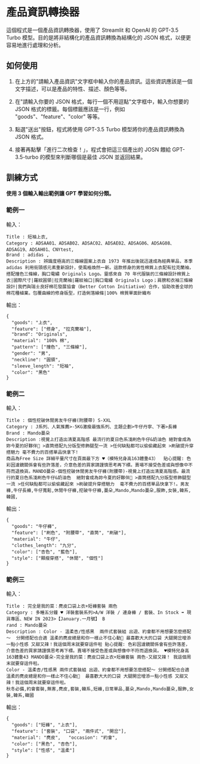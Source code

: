 # 產品資訊轉換器

這個程式是一個產品資訊轉換器，使用了 Streamlit 和 OpenAI 的 GPT-3.5 Turbo 模型。目的是將非結構化的產品資訊轉換為結構化的 JSON 格式，以便更容易地進行處理和分析。

## 如何使用

1. 在上方的"請輸入產品資訊"文字框中輸入你的產品資訊。這些資訊應該是一個文字描述，可以是產品的特性、描述、顏色等等。

2. 在"請輸入你要的 JSON 格式，每行一個不用逗點"文字框中，輸入你想要的 JSON 格式的標籤。每個標籤應該是一行，例如 "goods"、"feature"、"color" 等等。

3. 點選"送出"按鈕，程式將使用 GPT-3.5 Turbo 模型將你的產品資訊轉換為 JSON 格式。

4. 接著再點擊「進行二次檢查！」，程式會把這三個產出的 JOSN 餵給 GPT-3.5-turbo 的模型來判斷哪個是最佳 JSON 並返回結果。

## 訓練方式

**使用 3 個輸入輸出範例讓 GPT 學習如何分類。**

### 範例一

輸入：
```
Title : 短袖上衣,
Category : ADSAA01、ADSAB02、ADSAC02、ADSAE02、ADSAG06、ADSAG08、ADSAG19、ADSAH01、CNYtest,
Brand : adidas ,
Description : 辨識度極高的三條線圖案上衣自 1973 年推出後就迅速成為經典單品，本季 adidas 利用街頭感元素重新設計，使風格煥然一新。這款修身的男性棉質上衣配有拉克蘭袖，搭配撞色三條線，胸口電繡 Originals Logo。靈感來自 70 年代服裝的三條線設計棉質上衣|國際尺寸|羅紋圓領|拉克蘭袖|羅紋袖口|胸口電繡 Originals Logo；肩膀和衣袖三條線設計|我們與瑞士良好棉花發展協會（Better Cotton Initiative）合作，協助改善全球的棉花種植業。包覆曲線的修身版型，打造俐落線條|100% 棉質單面針織布
```

輸出：
```
{
  "goods": "上衣",
  "feature": ["修身", "拉克蘭袖"],
  "brand": "Originals",
  "material": "100% 棉",
  "pattern": ["撞色", "三條線"],
  "gender": "男",
  "neckline": "圓領",
  "sleeve_length": "短袖",
  "color": "黑色"
} 
```

### 範例二

輸入：
```
Title : 個性挖破休閒男友牛仔褲(附腰帶) S-XXL
Category : J系列、人氣推薦>-5KG激瘦最強系列、主題企劃>牛仔丹寧、下著>長褲
Brand : Mando蔓朵
Description :視覺上打造出清夏高階感 最流行的夏日色系淺刷色牛仔&奶油色 絕對會成為妳今夏的好夥伴💛 >直筒搭配九分版型修飾腿型一流 >任何缺點都可以偷偷藏起來 >刷破提升穿搭魅力 毫不費力的百搭單品快拿下!
商品為Free Size 詳細平量尺寸在頁面最下方 ♥️（模特兒身高163體重43）  貼心提醒: 色彩因濾鏡關係會有些許落差，介意色差的買家請謹慎思考再下標。賣場不接受色差或與想像中不符而退換貨。MANDO蔓朵-個性挖破休閒男友牛仔褲(附腰帶)-視覺上打造出清夏高階感。最流行的夏日色系淺刷色牛仔&奶油色  絕對會成為妳今夏的好夥伴💛 >直筒搭配九分版型修飾腿型一流 >任何缺點都可以偷偷藏起來 >刷破提升穿搭魅力  毫不費力的百搭單品快拿下!。男友褲,牛仔長褲,牛仔寬鬆,休閒牛仔褲,挖破牛仔褲,蔓朵,Mando,Mando蔓朵,服飾,女裝,韓系,韓國,
```

輸出：
```
{
  "goods": "牛仔褲",
  "feature": ["刷色", "附腰帶", "直筒", "刷破"],
  "material": "牛仔",
  "clothes_length": "九分",
  "color": ["杏色", "藍色"],
  "style": ["顯瘦穿搭", "休閒", "個性"]
}
```

### 範例三

輸入：
```
Title : 完全是我的菜：麂皮口袋上衣+短褲套裝 兩色
Category : 多睡五分鐘 ♥ 洋裝套裝系列>A/W 洋裝 / 連身褲 / 套裝、In Stock ➠ 現貨專區、NEW IN 2023>【January.一月號】 B
rand : Mando蔓朵 
Description : Color - 溫柔杏/性感黑  兩件式套裝組 出遊、約會都不用想要怎麼搭配～  分開搭配也合適 溫柔的麂皮總是和你一樣止不住心動💓 最喜歡大大的口袋 大腿開岔增添一點小性感 又甜又辣！我這個周末就要穿這件啦 貼心提醒: 色彩因濾鏡關係會有些許落差，介意色差的買家請謹慎思考再下標。賣場不接受色差或與想像中不符而退換貨。 ♥️模特兒身高163體重43 MANDO蔓朵-完全是我的菜：麂皮口袋上衣+短褲套裝 兩色-又甜又辣！ 我這個周末就要穿這件啦。
Color - 溫柔杏/性感黑 兩件式套裝組 出遊、約會都不用想要怎麼搭配～ 分開搭配也合適 溫柔的麂皮總是和你一樣止不住心動💓  最喜歡大大的口袋 大腿開岔增添一點小性感 又甜又辣！我這個周末就要穿這件啦。
秋冬必備,約會套裝,無害,麂皮,套裝,韓系,短褲,日常單品,蔓朵,Mando,Mando蔓朵,服飾,女裝,韓系,韓國
```
輸出：
```
{
  "goods": ["短褲", "上衣"],
  "feature": ["套裝", "口袋", "兩件式", "開岔"],
  "material": "麂皮",   "occasion": "約會",
  "color": ["黑色", "杏色"],
  "style": ["性感", "溫柔"]
}
```
